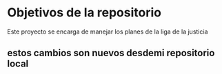 # Objetivos de la repositorio

Este proyecto se encarga de manejar los planes de la liga de la justicia


## estos cambios son nuevos desdemi repositorio local
